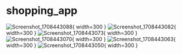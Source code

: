# shopping_app
 
![Screenshot_1708443088](https://github.com/aqilgits/shopping_app/assets/98644927/53badb8d-e725-4547-9380-174f728e7374){ width=300 }
![Screenshot_1708443082](https://github.com/aqilgits/shopping_app/assets/98644927/83b2c102-e062-4863-8e74-a0da46f930b6){ width=300 }
![Screenshot_1708443073](https://github.com/aqilgits/shopping_app/assets/98644927/833e0a51-e6eb-4b90-829c-8d9be9a4bfc7){ width=300 }
![Screenshot_1708443070](https://github.com/aqilgits/shopping_app/assets/98644927/2ad8dcfe-3998-44ed-8ffa-c226536f2efd){ width=300 }
![Screenshot_1708443063](https://github.com/aqilgits/shopping_app/assets/98644927/8ee1a9f3-c174-49ca-ac2f-f920a22179a9){ width=300 }
![Screenshot_1708443050](https://github.com/aqilgits/shopping_app/assets/98644927/f77338ea-be83-4008-a25f-f3dff8d33dbd){ width=300 }
